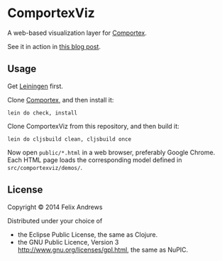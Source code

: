 # ComportexViz

A web-based visualization layer for
[Comportex](http://github.com/nupic-community/comportex/).

See it in action in [this blog
post](http://floybix.github.io/2014/07/11/visualization-driven-development-of-the-cortical-learning-algorithm/).


## Usage

Get [Leiningen](http://leiningen.org/) first.

Clone [Comportex](http://github.com/nupic-community/comportex/), and then install it:

```
lein do check, install
```

Clone ComportexViz from this repository, and then build it:

```
lein do cljsbuild clean, cljsbuild once
```

Now open `public/*.html` in a web browser, preferably Google
Chrome. Each HTML page loads the corresponding model defined
in `src/comportexviz/demos/`.


## License

Copyright © 2014 Felix Andrews

Distributed under your choice of
* the Eclipse Public License, the same as Clojure.
* the GNU Public Licence, Version 3 http://www.gnu.org/licenses/gpl.html, the same as NuPIC.
